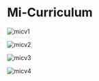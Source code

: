 # Mi-Curriculum
![micv1](https://user-images.githubusercontent.com/47221127/61963519-27df0200-afa2-11e9-895d-d8e4d2e4f29c.png)

![micv2](https://user-images.githubusercontent.com/47221127/61963525-2c0b1f80-afa2-11e9-840e-058be535fe7a.png)

![micv3](https://user-images.githubusercontent.com/47221127/61963531-30373d00-afa2-11e9-87e0-09363182e3ba.png)

![micv4](https://user-images.githubusercontent.com/47221127/61963537-34635a80-afa2-11e9-9f4f-9bfd995a930b.png)
